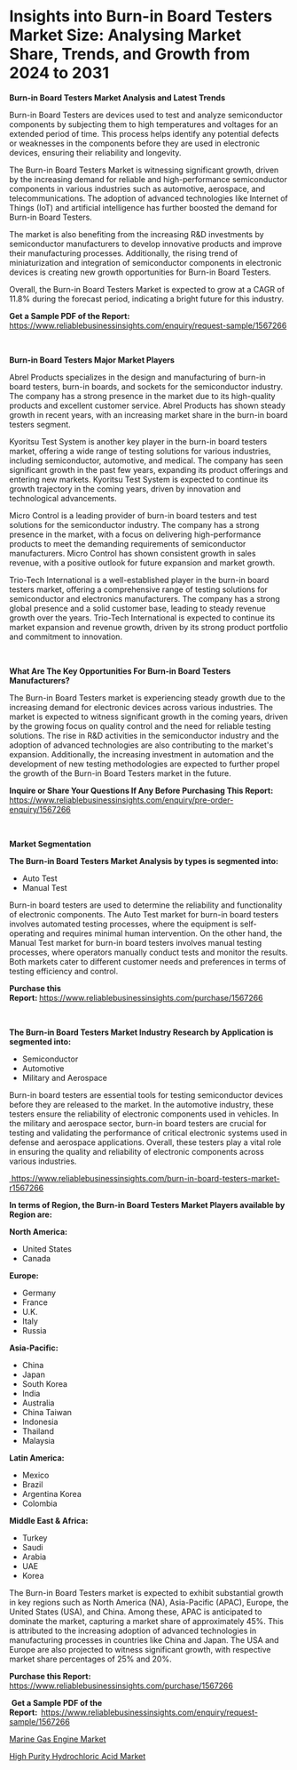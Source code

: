 <p><h1>Insights into Burn-in Board Testers Market Size: Analysing Market Share, Trends, and Growth from 2024 to 2031</h1></p><p><strong>Burn-in Board Testers Market Analysis and Latest Trends</strong></p>
<p><p>Burn-in Board Testers are devices used to test and analyze semiconductor components by subjecting them to high temperatures and voltages for an extended period of time. This process helps identify any potential defects or weaknesses in the components before they are used in electronic devices, ensuring their reliability and longevity.</p><p>The Burn-in Board Testers Market is witnessing significant growth, driven by the increasing demand for reliable and high-performance semiconductor components in various industries such as automotive, aerospace, and telecommunications. The adoption of advanced technologies like Internet of Things (IoT) and artificial intelligence has further boosted the demand for Burn-in Board Testers.</p><p>The market is also benefiting from the increasing R&D investments by semiconductor manufacturers to develop innovative products and improve their manufacturing processes. Additionally, the rising trend of miniaturization and integration of semiconductor components in electronic devices is creating new growth opportunities for Burn-in Board Testers.</p><p>Overall, the Burn-in Board Testers Market is expected to grow at a CAGR of 11.8% during the forecast period, indicating a bright future for this industry.</p></p>
<p><strong>Get a Sample PDF of the Report:&nbsp;</strong> <a href="https://www.reliablebusinessinsights.com/enquiry/request-sample/1567266">https://www.reliablebusinessinsights.com/enquiry/request-sample/1567266</a></p>
<p>&nbsp;</p>
<p><strong>Burn-in Board Testers Major Market Players</strong></p>
<p><p>Abrel Products specializes in the design and manufacturing of burn-in board testers, burn-in boards, and sockets for the semiconductor industry. The company has a strong presence in the market due to its high-quality products and excellent customer service. Abrel Products has shown steady growth in recent years, with an increasing market share in the burn-in board testers segment.</p><p>Kyoritsu Test System is another key player in the burn-in board testers market, offering a wide range of testing solutions for various industries, including semiconductor, automotive, and medical. The company has seen significant growth in the past few years, expanding its product offerings and entering new markets. Kyoritsu Test System is expected to continue its growth trajectory in the coming years, driven by innovation and technological advancements.</p><p>Micro Control is a leading provider of burn-in board testers and test solutions for the semiconductor industry. The company has a strong presence in the market, with a focus on delivering high-performance products to meet the demanding requirements of semiconductor manufacturers. Micro Control has shown consistent growth in sales revenue, with a positive outlook for future expansion and market growth.</p><p>Trio-Tech International is a well-established player in the burn-in board testers market, offering a comprehensive range of testing solutions for semiconductor and electronics manufacturers. The company has a strong global presence and a solid customer base, leading to steady revenue growth over the years. Trio-Tech International is expected to continue its market expansion and revenue growth, driven by its strong product portfolio and commitment to innovation.</p></p>
<p>&nbsp;</p>
<p><strong>What Are The Key Opportunities For Burn-in Board Testers Manufacturers?</strong></p>
<p><p>The Burn-in Board Testers market is experiencing steady growth due to the increasing demand for electronic devices across various industries. The market is expected to witness significant growth in the coming years, driven by the growing focus on quality control and the need for reliable testing solutions. The rise in R&D activities in the semiconductor industry and the adoption of advanced technologies are also contributing to the market's expansion. Additionally, the increasing investment in automation and the development of new testing methodologies are expected to further propel the growth of the Burn-in Board Testers market in the future.</p></p>
<p><strong>Inquire or Share Your Questions If Any Before Purchasing This Report:</strong> <a href="https://www.reliablebusinessinsights.com/enquiry/pre-order-enquiry/1567266">https://www.reliablebusinessinsights.com/enquiry/pre-order-enquiry/1567266</a></p>
<p>&nbsp;</p>
<p><strong>Market Segmentation</strong></p>
<p><strong>The Burn-in Board Testers Market Analysis by types is segmented into:</strong></p>
<p><ul><li>Auto Test</li><li>Manual Test</li></ul></p>
<p><p>Burn-in board testers are used to determine the reliability and functionality of electronic components. The Auto Test market for burn-in board testers involves automated testing processes, where the equipment is self-operating and requires minimal human intervention. On the other hand, the Manual Test market for burn-in board testers involves manual testing processes, where operators manually conduct tests and monitor the results. Both markets cater to different customer needs and preferences in terms of testing efficiency and control.</p></p>
<p><strong>Purchase this Report:&nbsp;</strong><a href="https://www.reliablebusinessinsights.com/purchase/1567266">https://www.reliablebusinessinsights.com/purchase/1567266</a></p>
<p>&nbsp;</p>
<p><strong>The Burn-in Board Testers Market Industry Research by Application is segmented into:</strong></p>
<p><ul><li>Semiconductor</li><li>Automotive</li><li>Military and Aerospace</li></ul></p>
<p><p>Burn-in board testers are essential tools for testing semiconductor devices before they are released to the market. In the automotive industry, these testers ensure the reliability of electronic components used in vehicles. In the military and aerospace sector, burn-in board testers are crucial for testing and validating the performance of critical electronic systems used in defense and aerospace applications. Overall, these testers play a vital role in ensuring the quality and reliability of electronic components across various industries.</p></p>
<p><a href="https://www.reliablebusinessinsights.com/burn-in-board-testers-market-r1567266">&nbsp;https://www.reliablebusinessinsights.com/burn-in-board-testers-market-r1567266</a></p>
<p><strong>In terms of Region, the Burn-in Board Testers Market Players available by Region are:</strong></p>
<p>
    <p> <strong> North America: </strong>
        <ul>
            <li>United States</li>
            <li>Canada</li>
        </ul>
        </p> 
    <p> <strong> Europe: </strong>
        <ul>
            <li>Germany</li>
            <li>France</li>
            <li>U.K.</li>
            <li>Italy</li>
            <li>Russia</li>
        </ul>
        </p> 
    <p> <strong> Asia-Pacific: </strong>
        <ul>
            <li>China</li>
            <li>Japan</li>
            <li>South Korea</li>
            <li>India</li>
            <li>Australia</li>
            <li>China Taiwan</li>
            <li>Indonesia</li>
            <li>Thailand</li>
            <li>Malaysia</li>
        </ul>
        </p> 
    <p> <strong> Latin America: </strong>
        <ul>
            <li>Mexico</li>
            <li>Brazil</li>
            <li>Argentina Korea</li>
            <li>Colombia</li>
        </ul>
        </p> 
    <p> <strong> Middle East & Africa: </strong>
        <ul>
            <li>Turkey</li>
            <li>Saudi</li>
            <li>Arabia</li>
            <li>UAE</li>
            <li>Korea</li>
        </ul>
    </p>
    </p>
<p><p>The Burn-in Board Testers market is expected to exhibit substantial growth in key regions such as North America (NA), Asia-Pacific (APAC), Europe, the United States (USA), and China. Among these, APAC is anticipated to dominate the market, capturing a market share of approximately 45%. This is attributed to the increasing adoption of advanced technologies in manufacturing processes in countries like China and Japan. The USA and Europe are also projected to witness significant growth, with respective market share percentages of 25% and 20%.</p></p>
<p><strong>Purchase this Report: </strong><a href="https://www.reliablebusinessinsights.com/purchase/1567266">https://www.reliablebusinessinsights.com/purchase/1567266</a></p>
<p>&nbsp;<strong>Get a Sample PDF of the Report:&nbsp;&nbsp;</strong><a href="https://www.reliablebusinessinsights.com/enquiry/request-sample/1567266">https://www.reliablebusinessinsights.com/enquiry/request-sample/1567266</a></p>
<p><strong></strong></p>
<p><p><a href="https://view.publitas.com/reportprime-1/marine-gas-engine-market-the-key-to-successful-business-strategy-forecast-till-2031/">Marine Gas Engine Market</a></p><p><a href="https://github.com/nathandecarvalho/Market-Research-Report-List-3/blob/main/high-purity-hydrochloric-acid-market.md">High Purity Hydrochloric Acid Market</a></p></p>